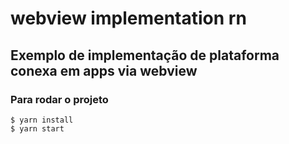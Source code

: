 # webview implementation rn

## Exemplo de implementação de plataforma conexa em apps via webview

### Para rodar o projeto

```
$ yarn install
$ yarn start
```
